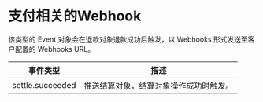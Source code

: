 # 支付相关的Webhook

该类型的 Event 对象会在退款对象退款成功后触发，以 Webhooks 形式发送至客户配置的 Webhooks URL。

| 事件类型         | 描述                                   |
| ---------------- | -------------------------------------- |
| settle.succeeded | 推送结算对象，结算对象操作成功时触发。 |